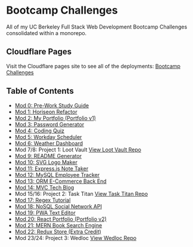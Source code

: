 # Bootcamp Challenges
All of my UC Berkeley Full Stack Web Development Bootcamp Challenges consolidated within a monorepo.

## Cloudflare Pages

Visit the Cloudflare pages site to see all of the deployments: [Bootcamp Challenges](https://bootcamp-challenges.pages.dev/)

## Table of Contents
- [Mod 0: Pre-Work Study Guide](./m00_prework_study_guide/README.md)
- [Mod 1: Horiseon Refactor](./m01_horiseon_refactor/README.md)
- [Mod 2: My Portfolio (Portfolio v1)](./m02_my_portfolio/README.md)
- [Mod 3: Password Generator](./m03_password_generator/README.md)
- [Mod 4: Coding Quiz](./m04_coding_quiz/README.md)
- [Mod 5: Workday Scheduler](./m05_workday_scheduler/README.md)
- [Mod 6: Weather Dashboard](./m06_weather_dashboard/README.md)
- Mod 7/8: Project 1: Loot Vault [View Loot Vault Repo](https://github.com/Torvec/Loot-Vault)
- [Mod 9: README Generator](./m09_readme_generator/README.md)
- [Mod 10: SVG Logo Maker](./m10_svg_logo_maker/README.md)
- [Mod 11: Express.js Note Taker](./m11_expressjs_note_taker/README.md)
- [Mod 12: MySQL Employee Tracker](./m12_mysql_employee_tracker/README.md)
- [Mod 13: ORM E-Commerce Back End](./m13_orm_ecommerce_backend/README.md)
- [Mod 14: MVC Tech Blog](./m14_mvc_tech_blog/README.md)
- Mod 15/16: Project 2: Task Titan [View Task Titan Repo](https://github.com/Torvec/Task-Titan)
- [Mod 17: Regex Tutorial](./m17_regex_tutorial/README.md)
- [Mod 18: NoSQL Social Network API](./m18_nosql_social_network_api/README.md)
- [Mod 19: PWA Text Editor](./m19_pwa_text_editor/README.md)
- [Mod 20: React Portfolio (Portfolio v2)](./m20_react_portfolio/README.md)
- [Mod 21: MERN Book Search Engine](./m21_mern_book_search_engine/README.md)
- [Mod 22: Redux Store (Extra Credit)](./m22_redux_store/README.md)
- Mod 23/24: Project 3: Wedloc [View Wedloc Repo](https://github.com/Torvec/wedloc)
